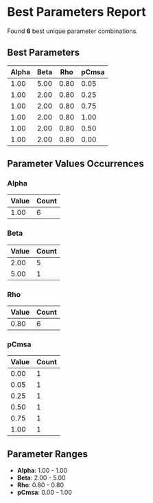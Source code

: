 # Best Parameters Report

Found **6** best unique parameter combinations.

## Best Parameters

| Alpha | Beta | Rho | pCmsa |
|-------|------|-----|-------|
| 1.00 | 5.00 | 0.80 | 0.05 |
| 1.00 | 2.00 | 0.80 | 0.25 |
| 1.00 | 2.00 | 0.80 | 0.75 |
| 1.00 | 2.00 | 0.80 | 1.00 |
| 1.00 | 2.00 | 0.80 | 0.50 |
| 1.00 | 2.00 | 0.80 | 0.00 |

## Parameter Values Occurrences

### Alpha

| Value | Count |
|-------|-------|
| 1.00 | 6 |

### Beta

| Value | Count |
|-------|-------|
| 2.00 | 5 |
| 5.00 | 1 |

### Rho

| Value | Count |
|-------|-------|
| 0.80 | 6 |

### pCmsa

| Value | Count |
|-------|-------|
| 0.00 | 1 |
| 0.05 | 1 |
| 0.25 | 1 |
| 0.50 | 1 |
| 0.75 | 1 |
| 1.00 | 1 |

## Parameter Ranges

- **Alpha**: 1.00 - 1.00
- **Beta**: 2.00 - 5.00
- **Rho**: 0.80 - 0.80
- **pCmsa**: 0.00 - 1.00
